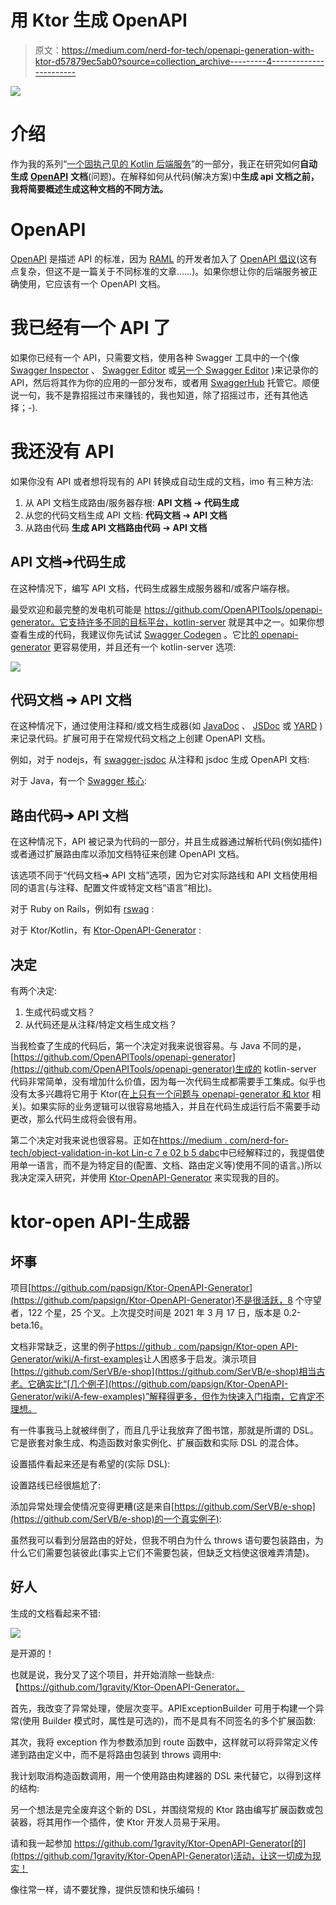 # 用 Ktor 生成 OpenAPI

> 原文：<https://medium.com/nerd-for-tech/openapi-generation-with-ktor-d57879ec5ab0?source=collection_archive---------4----------------------->

![](img/6c2f19da96f635f7b850e3184665c1a7.png)

# 介绍

作为我的系列“[一个固执己见的 Kotlin 后端服务](/p/87f814e3dffd)”的一部分，我正在研究如何**自动生成** [**OpenAPI**](https://www.openapis.org/) **文档**(问题)。在解释如何从代码(解决方案)中**生成 api 文档之前，我将简要概述生成这种文档的不同方法。**

# OpenAPI

[OpenAPI](https://www.openapis.org/) 是描述 API 的标准，因为 [RAML](https://raml.org/) 的开发者加入了 [OpenAPI 倡议](https://www.openapis.org/)(这有点复杂，但这不是一篇关于不同标准的文章……)。如果你想让你的后端服务被正确使用，它应该有一个 OpenAPI 文档。

# 我已经有一个 API 了

如果你已经有一个 API，只需要文档，使用各种 Swagger 工具中的一个(像 [Swagger Inspector](https://inspector.swagger.io/builder) 、 [Swagger Editor](https://swagger.io/tools/swagger-editor) 或[另一个 Swagger Editor](https://editor.swagger.io/) )来记录你的 API，然后将其作为你的应用的一部分发布，或者用 [SwaggerHub](https://app.swaggerhub.com/) 托管它。顺便说一句，我不是靠招摇过市来赚钱的，我也知道，除了招摇过市，还有其他选择；-).

# 我还没有 API

如果你没有 API 或者想将现有的 API 转换成自动生成的文档，imo 有三种方法:

1.  从 API 文档生成路由/服务器存根:
    **API 文档** ➔ **代码生成**
2.  从您的代码文档生成 API 文档:
    **代码文档** ➔ **API 文档**
3.  从路由代码
    **生成 API 文档路由代码** ➔ **API 文档**

## API 文档➔代码生成

在这种情况下，编写 API 文档，代码生成器生成服务器和/或客户端存根。

最受欢迎和最完整的发电机可能是 https://github.com/OpenAPITools/openapi-generator。它支持许多不同的目标平台，kotlin-server 就是其中之一。如果你想查看生成的代码，我建议你先试试 [Swagger Codegen](https://swagger.io/tools/swagger-codegen/) 。它比[的 openapi-generator](https://github.com/OpenAPITools/openapi-generator) 更容易使用，并且还有一个 kotlin-server 选项:

![](img/fc28758de9abc5bab85020cfa3dae4bf.png)

## **代码文档** ➔ **API 文档**

在这种情况下，通过使用注释和/或文档生成器(如 [JavaDoc](https://www.oracle.com/java/technologies/javase/javadoc-tool.html) 、 [JSDoc](https://jsdoc.app/) 或 [YARD](https://yardoc.org/) )来记录代码。扩展可用于在常规代码文档之上创建 OpenAPI 文档。

例如，对于 nodejs，有 [swagger-jsdoc](https://www.npmjs.com/package/swagger-jsdoc) 从注释和 jsdoc 生成 OpenAPI 文档:

对于 Java，有一个 [Swagger 核心](https://github.com/swagger-api/swagger-core):

## 路由代码➔ API 文档

在这种情况下，API 被记录为代码的一部分，并且生成器通过解析代码(例如插件)或者通过扩展路由库以添加文档特征来创建 OpenAPI 文档。

该选项不同于“代码文档➔ API 文档”选项，因为它对实际路线和 API 文档使用相同的语言(与注释、配置文件或特定文档“语言”相比)。

对于 Ruby on Rails，例如有 [rswag](https://github.com/rswag/rswag) :

对于 Ktor/Kotlin，有 [Ktor-OpenAPI-Generator](https://github.com/papsign/Ktor-OpenAPI-Generator) :

## 决定

有两个决定:

1.  生成代码或文档？
2.  从代码还是从注释/特定文档生成文档？

当我检查了生成的代码后，第一个决定对我来说很容易。与 Java 不同的是，[https://github.com/OpenAPITools/openapi-generator](https://github.com/OpenAPITools/openapi-generator)生成的 kotlin-server 代码非常简单，没有增加什么价值，因为每一次代码生成都需要手工集成。似乎也没有太多兴趣将它用于 Ktor(在[上只有一个问题与 openapi-generator 和 ktor](https://stackoverflow.com/questions/tagged/openapi-generator%20ktor) 相关)。如果实际的业务逻辑可以很容易地插入，并且在代码生成运行后不需要手动更改，那么代码生成将会很有用。

第二个决定对我来说也很容易。正如在[https://medium . com/nerd-for-tech/object-validation-in-kot Lin-c 7 e 02 b 5 dabc](/nerd-for-tech/object-validation-in-kotlin-c7e02b5dabc)中已经解释过的，我提倡使用单一语言，而不是为特定目的(配置、文档、路由定义等)使用不同的语言。)所以我决定深入研究，并使用 [Ktor-OpenAPI-Generator](https://github.com/papsign/Ktor-OpenAPI-Generator) 来实现我的目的。

# ktor-open API-生成器

## 坏事

项目[https://github.com/papsign/Ktor-OpenAPI-Generator](https://github.com/papsign/Ktor-OpenAPI-Generator)不是很活跃，8 个守望者，122 个星，25 个叉。上次提交时间是 2021 年 3 月 17 日，版本是 0.2-beta.16。

文档非常缺乏，这里的例子[https://github . com/papsign/Ktor-open API-Generator/wiki/A-first-examples](https://github.com/papsign/Ktor-OpenAPI-Generator/wiki/A-few-examples)让人困惑多于启发。演示项目[https://github.com/SerVB/e-shop](https://github.com/SerVB/e-shop)相当古老。它确实比“[几个例子](https://github.com/papsign/Ktor-OpenAPI-Generator/wiki/A-few-examples)”解释得更多，但作为快速入门指南，它肯定不理想。

有一件事我马上就被绊倒了，而且几乎让我放弃了图书馆，那就是所谓的 DSL。它是嵌套对象生成、构造函数对象实例化、扩展函数和实际 DSL 的混合体。

设置插件看起来还是有希望的(实际 DSL):

设置路线已经很尴尬了:

添加异常处理会使情况变得更糟(这是来自[https://github.com/SerVB/e-shop](https://github.com/SerVB/e-shop)的一个真实例子):

虽然我可以看到分层路由的好处，但我不明白为什么 throws 语句要包装路由，为什么它们需要包装彼此(事实上它们不需要包装，但缺乏文档使这很难弄清楚)。

## 好人

生成的文档看起来不错:

![](img/c1b2a4f5ffcbbb4081db2b15a8afdffa.png)

是开源的！

也就是说，我分叉了这个项目，并开始消除一些缺点:【https://github.com/1gravity/Ktor-OpenAPI-Generator。

首先，我改变了异常处理，使层次变平。APIExceptionBuilder 可用于构建一个异常(使用 Builder 模式时，属性是可选的)，而不是具有不同签名的多个扩展函数:

其次，我将 exception 作为参数添加到 route 函数中，这样就可以将异常定义传递到路由定义中，而不是将路由包装到 throws 调用中:

我计划取消构造函数调用，用一个使用路由构建器的 DSL 来代替它，以得到这样的结构:

另一个想法是完全废弃这个新的 DSL，并围绕常规的 Ktor 路由编写扩展函数或包装器，将其用作一个插件，使 Ktor 开发人员易于采用。

请和我一起参加 https://github.com/1gravity/Ktor-OpenAPI-Generator[的](https://github.com/1gravity/Ktor-OpenAPI-Generator)活动，让这一切成为现实！

像往常一样，请不要犹豫，提供反馈和快乐编码！